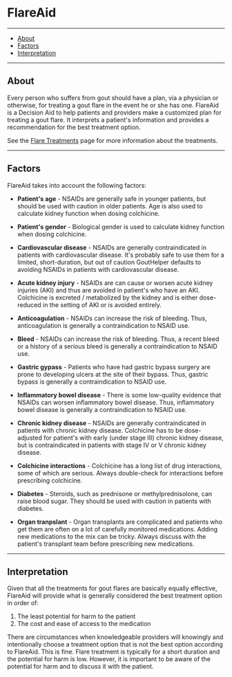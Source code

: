 # FlareAid

---

- [About](#about)
- [Factors](#factors)
- [Interpretation](#interpretation)

---

## <span id="about">About</span>

Every person who suffers from gout should have a plan, via a physician or otherwise, for treating a gout flare in the event he or she has one. FlareAid is a Decision Aid to help patients and providers make a customized plan for treating a gout flare. It interprets a patient's information and provides a recommendation for the best treatment option.

See the [Flare Treatments](/treatments/about/flare/) page for more information about the treatments.

---

## <span id="factors">Factors</span>

FlareAid takes into account the following factors:

- **Patient's age** - NSAIDs are generally safe in younger patients, but should be used with caution in older patients. Age is also used to calculate kidney function when dosing colchicine.

- **Patient's gender** - Biological gender is used to calculate kidney function when dosing colchicine.

- **Cardiovascular disease** - NSAIDs are generally contraindicated in patients with cardiovascular disease.
  It's probably safe to use them for a limited, short-duration, but out of caution GoutHelper defaults to avoiding NSAIDs in patients with cardiovascular disease.

- **Acute kidney injury** - NSAIDs are can cause or worsen acute kidney injuries (AKI) and thus are avoided in patient's who have an AKI. Colchicine is excreted / metabolized by the kidney and is either dose-reduced in the setting of AKI or is avoided entirely.

- **Anticoagulation** - NSAIDs can increase the risk of bleeding. Thus, anticoagulation is generally a contraindication to NSAID use.

- **Bleed** - NSAIDs can increase the risk of bleeding. Thus, a recent bleed or a history of a serious bleed is generally a contraindication to NSAID use.

- **Gastric gypass** - Patients who have had gastric bypass surgery are prone to developing ulcers at the site of their bypass. Thus, gastric bypass is generally a contraindication to NSAID use.

- **Inflammatory bowel disease** - There is some low-quality evidence that NSAIDs can worsen inflammatory bowel disease. Thus, inflammatory bowel disease is generally a contraindication to NSAID use.

- **Chronic kidney disease** - NSAIDs are generally contraindicated in patients with chronic kidney disease.
  Colchicine has to be dose-adjusted for patient's with early (under stage III) chronic kidney disease, but
  is contraindicated in patients with stage IV or V chronic kidney disease.

- **Colchicine interactions** - Colchicine has a long list of drug interactions, some of which are serious. Always double-check for interactions before prescribing colchicine.

- **Diabetes** - Steroids, such as prednisone or methylprednisolone, can raise blood sugar. They should be used with caution in patients with diabetes.

- **Organ tranpslant** - Organ transplants are complicated and patients who get them are often on a lot of carefully monitored medications. Adding new medications to the mix can be tricky. Always discuss with the patient's transplant team before prescribing new medications.

---

## <span id="interpretation">Interpretation</span>

Given that all the treatments for gout flares are basically equally effective,
FlareAid will provide what is generally considered the best treatment option in order of:

1. The least potential for harm to the patient
2. The cost and ease of access to the medication

There are circumstances when knowledgeable providers will knowingly and intentionally choose a treatment option that is not the best option according to FlareAid. This is fine. Flare treatment is typically
for a short duration and the potential for harm is low. However, it is important to be aware of the potential for harm and to discuss it with the patient.
